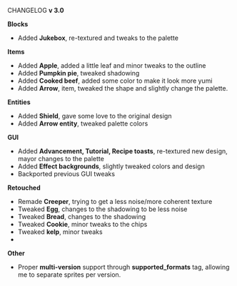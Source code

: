 CHANGELOG **v 3.0**

**Blocks**
- Added **Jukebox**, re-textured and tweaks to the palette

**Items**
- Added **Apple**, added a little leaf and minor tweaks to the outline
- Added **Pumpkin pie**, tweaked shadowing
- Added **Cooked beef**, added some color to make it look more yumi
- Added **Arrow**, item, tweaked the shape and slightly change the palette.

**Entities**
- Added **Shield**, gave some love to the original design
- Added **Arrow entity**, tweaked palette colors

**GUI**
- Added **Advancement, Tutorial, Recipe toasts**, re-textured new design, mayor changes to the palette
- Added **Effect backgrounds**, slightly tweaked colors and design
- Backported previous GUI tweaks

**Retouched**
- Remade **Creeper**, trying to get a less noise/more coherent texture
- Tweaked **Egg**, changes to the shadowing to be less noise
- Tweaked **Bread**, changes to the shadowing
- Tweaked **Cookie**, minor tweaks to the chips
- Tweaked **kelp**, minor tweaks
- 

**Other**
- Proper **multi-version** support through **supported_formats** tag, allowing me to separate sprites per version. 